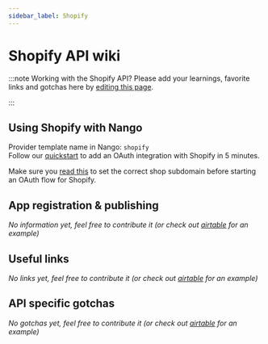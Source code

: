 ```yaml
---
sidebar_label: Shopify
---
```


# Shopify API wiki

:::note Working with the Shopify API?
Please add your learnings, favorite links and gotchas here by [editing this page](https://github.com/nangohq/nango/tree/master/docs/docs/providers/shopify.md).

:::

## Using Shopify with Nango

Provider template name in Nango: `shopify`  
Follow our [quickstart](../quickstart.md) to add an OAuth integration with Shopify in 5 minutes.

Make sure you [read this](reference/frontend-sdk.md#connection-config) to set the correct shop subdomain before starting an OAuth flow for Shopify.

## App registration & publishing

_No information yet, feel free to contribute it (or check out [airtable](airtable.md) for an example)_

## Useful links

_No links yet, feel free to contribute it (or check out [airtable](airtable.md) for an example)_

## API specific gotchas

_No gotchas yet, feel free to contribute it (or check out [airtable](airtable.md) for an example)_
